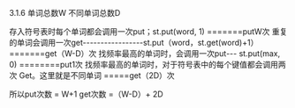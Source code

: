 
3.1.6 单词总数W 不同单词总数D

存入符号表时每个单词都会调用一次put；st.put(word, 1) 
=======putW次
重复的单词会调用一次get-----------------st.put（word，st.get(word)+1）
=======get（W-D）次
找频率最高的单词时，会调用一次put--- st.put(max, 0)
========put1次
找频率最高的单词时，对于符号表中的每个键值都会调用两次 Get。这里就是不同单词 
=====get（2D）次



所以put次数 = W+1
       get次数  =（W-D）+ 2D
